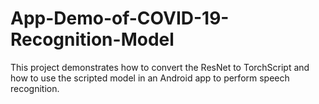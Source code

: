 # App-Demo-of-COVID-19-Recognition-Model
This project demonstrates how to convert the ResNet to TorchScript and how to use the scripted model in an Android app to perform speech recognition.
